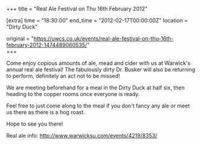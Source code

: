 +++
title = "Real Ale Festival  on Thu 16th February 2012"

[extra]
time = "18:30:00"
end_time = "2012-02-17T00:00:00Z"
location = "Dirty Duck"

original = "https://uwcs.co.uk/events/real-ale-festival-on-thu-16th-february-2012-1474489060535/"    
+++

Come enjoy copious amounts of ale, mead and cider with us at Warwick's annual real ale festival\! The fabulously dirty Dr. Busker will also be returning to perform, definitely an act not to be missed\!

We are meeting beforehand for a meal in the Dirty Duck at half six, then heading to the copper rooms once everyone is ready.

Feel free to just come along to the meal if you don't fancy any ale or meet us there as there is a hog roast.

Hope to see you there\!

Real ale info: http://www.warwicksu.com/events/4219/8353/

